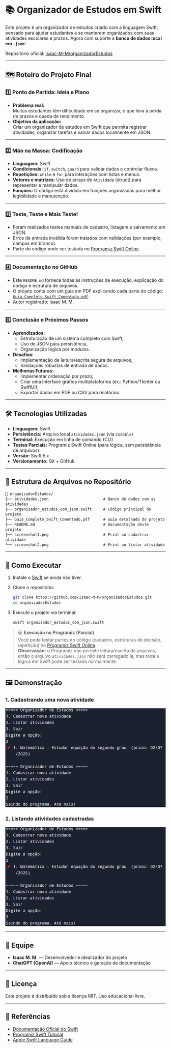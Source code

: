 
# 📚 Organizador de Estudos em Swift

Este projeto é um organizador de estudos criado com a linguagem Swift, pensado para ajudar estudantes a se manterem organizados com suas atividades escolares e prazos. Agora com suporte a **banco de dados local em `.json`**!

Repositório oficial: [Isaac-M-M/organizadorEstudos](https://github.com/Isaac-M-M/organizadorEstudos)

---

## 🗺️ Roteiro do Projeto Final

### 1️⃣ Ponto de Partida: Ideia e Plano

- **Problema real:**  
  Muitos estudantes têm dificuldade em se organizar, o que leva à perda de prazos e queda de rendimento.
- **Objetivo da aplicação:**  
  Criar um organizador de estudos em Swift que permita registrar atividades, organizar tarefas e salvar dados localmente em JSON.

---

### 2️⃣ Mão na Massa: Codificação

- **Linguagem:** Swift  
- **Condicionais:** `if`, `switch`, `guard` para validar dados e controlar fluxos.  
- **Repetições:** `while` e `for` para interações com listas e menus.  
- **Vetores e matrizes:** Uso de arrays de `Atividade` (struct) para representar e manipular dados.  
- **Funções:** O código está dividido em funções organizadas para melhor legibilidade e manutenção.

---

### 3️⃣ Teste, Teste e Mais Teste!

- Foram realizados testes manuais de cadastro, listagem e salvamento em JSON.  
- Erros de entrada inválida foram tratados com validações (por exemplo, campos em branco).  
- Parte do código pode ser testada no [Programiz Swift Online](https://www.programiz.com/swift-programming/online-compiler).

---

### 4️⃣ Documentação no GitHub

- Este `README.md` fornece todas as instruções de execução, explicação do código e estrutura de arquivos.  
- O projeto conta com um guia em PDF explicando cada parte do código: [`Guia_Completo_Swift_Comentado.pdf`](./GuiaCompletoSwiftComentado.pdf).  
- Autor registrado: Isaac M. M.

---

### 5️⃣ Conclusão e Próximos Passos

- **Aprendizados:**  
  - Estruturação de um sistema completo com Swift,  
  - Uso de JSON para persistência,  
  - Organização lógica por módulos.
- **Desafios:**  
  - Implementação de leitura/escrita segura de arquivos,  
  - Validações robustas de entrada de dados.
- **Melhorias Futuras:**  
  - Implementar ordenação por prazo;  
  - Criar uma interface gráfica multiplataforma (ex.: Python/Tkinter ou SwiftUI);  
  - Exportar dados em PDF ou CSV para relatórios.

---

## 🛠️ Tecnologias Utilizadas

- **Linguagem:** Swift  
- **Persistência:** Arquivo local `atividades.json` (via `Codable`)  
- **Terminal:** Execução em linha de comando (CLI)  
- **Testes Parciais:** Programiz Swift Online (para lógica, sem persistência de arquivos)  
- **Versão:** Swift 5.x  
- **Versionamento:** Git + GitHub

---

## 🧾 Estrutura de Arquivos no Repositório

```
📁 organizadorEstudos/
├── atividades.json                        # Banco de dados com as atividades
├── organizador_estudos_com_json.swift     # Código principal do projeto
├── Guia_Completo_Swift_Comentado.pdf      # Guia detalhado do projeto
├── README.md                              # Documentação deste projeto
├── screenshot1.png                        # Print ao cadastrar atividade
└── screenshot2.png                        # Print ao listar atividade
```

---

## 🧪 Como Executar

1. Instale o [Swift](https://swift.org/download/) se ainda não tiver.  
2. Clone o repositório:

   ```bash
   git clone https://github.com/Isaac-M-M/organizadorEstudos.git
   cd organizadorEstudos
   ```

3. Execute o projeto via terminal:

   ```bash
   swift organizador_estudos_com_json.swift
   ```

> 💻 **Execução no Programiz (Parcial)**  
> Você pode testar partes do código (cadastro, estruturas de decisão, repetição) no [Programiz Swift Online](https://www.programiz.com/swift-programming/online-compiler).  
> **Observação:** o Programiz não permite leitura/escrita de arquivos, então o arquivo `atividades.json` não será carregado lá, mas toda a lógica em Swift pode ser testada normalmente.

---

## 🖼️ Demonstração

### 1. Cadastrando uma nova atividade

![Print ao cadastrar atividade](cadastroDeAtividade.png)

### 2. Listando atividades cadastradas

![Print ao listar atividade](ListandoAtividades.png)

---

## 👥 Equipe

- **Isaac M. M.** — Desenvolvedor e idealizador do projeto  
- **ChatGPT (OpenAI)** — Apoio técnico e geração de documentação

---

## 📄 Licença

Este projeto é distribuído sob a licença MIT. Uso educacional livre.

---

## 🔎 Referências

- [Documentação Oficial do Swift](https://swift.org/documentation/)  
- [Programiz Swift Tutorial](https://www.programiz.com/swift-programming)  
- [Apple Swift Language Guide](https://developer.apple.com/documentation/swift)  
